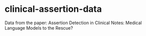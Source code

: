 # clinical-assertion-data

Data from the paper: Assertion Detection in Clinical Notes: Medical Language Models to the Rescue?
